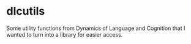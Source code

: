 # dlcutils

Some utility functions from Dynamics of Language and Cognition that I wanted to turn into a library for easier access.
